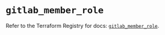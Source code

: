 # `gitlab_member_role`

Refer to the Terraform Registry for docs: [`gitlab_member_role`](https://registry.terraform.io/providers/gitlabhq/gitlab/17.11.0/docs/resources/member_role).
